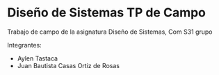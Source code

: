 # Diseño de Sistemas TP de Campo
Trabajo de campo de la asignatura Diseño de Sistemas, Com S31 grupo 

Integrantes:  
- Aylen Tastaca  
- Juan Bautista Casas Ortiz de Rosas  
